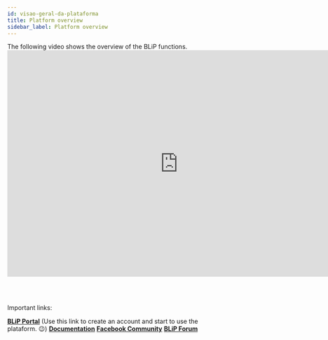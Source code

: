 ```yaml
---
id: visao-geral-da-plataforma
title: Platform overview
sidebar_label: Platform overview
---
```


The following video shows the overview of the BLiP functions. <iframe width="778" height="517" src="https://www.youtube.com/embed/d9e1H2b5fWw" frameborder="0" allow="accelerometer; autoplay; encrypted-media; gyroscope; picture-in-picture" allowfullscreen mark="crwd-mark"></iframe>

<br><br>

Important links:

[**BLiP Portal**](https://portal.blip.ai/) (Use this link to create an account and start to use the plataform. 😉) [**Documentation**](https://docs.blip.ai/) [**Facebook Community**](https://goo.gl/wnE1Vt) [**BLiP Forum**](https://forum.blip.ai/)  
